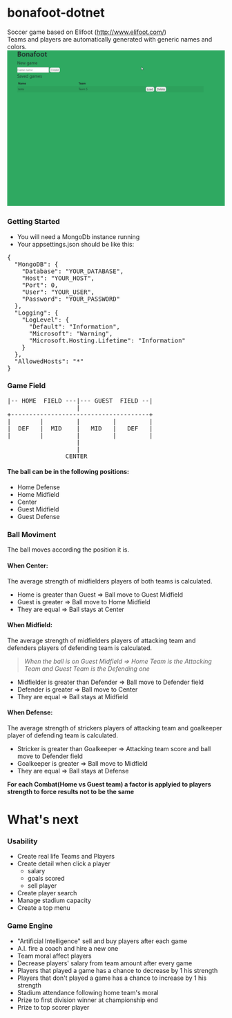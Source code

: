 # bonafoot-dotnet
Soccer game based on Elifoot (http://www.elifoot.com/)  
Teams and players are automatically generated with generic names and colors.  
![Bonafoot](https://github.com/cbonatti/bonafoot-dotnet/blob/master/bonafoot.gif)  

### Getting Started
- You will need a MongoDb instance running
- Your appsettings.json should be like this:
<pre>
{
  "MongoDB": {
    "Database": "YOUR_DATABASE",
    "Host": "YOUR_HOST",
    "Port": 0,
    "User": "YOUR_USER",
    "Password": "YOUR_PASSWORD"
  },
  "Logging": {
    "LogLevel": {
      "Default": "Information",
      "Microsoft": "Warning",
      "Microsoft.Hosting.Lifetime": "Information"
    }
  },
  "AllowedHosts": "*"
}
</pre>

### Game Field  
<pre>
|-- HOME  FIELD ---|--- GUEST  FIELD --|  
                   |
+--------------------------------------+ 
|        |         |         |         | 
|  DEF   |  MID    |   MID   |   DEF   |
|        |         |         |         |
                   |
                   |
                CENTER  
</pre>
#### The ball can be in the following positions:  
- Home Defense
- Home Midfield
- Center
- Guest Midfield
- Guest Defense

### Ball Moviment
The ball moves according the position it is.
#### When Center: 
The average strength of midfielders players of both teams is calculated.
- Home is greater than Guest => Ball move to Guest Midfield
- Guest is greater => Ball move to Home Midfield
- They are equal => Ball stays at Center

#### When Midfield: 
The average strength of midfielders players of attacking team and defenders players of defending team is calculated.
> _When the ball is on Guest Midfield => Home Team is the Attacking Team and Guest Team is the Defending one_  

- Midfielder is greater than Defender => Ball move to Defender field
- Defender is greater => Ball move to Center
- They are equal => Ball stays at Midfield

#### When Defense: 
The average strength of strickers players of attacking team and goalkeeper player of defending team is calculated.
- Stricker is greater than Goalkeeper => Attacking team score and ball move to Defender field
- Goalkeeper is greater => Ball move to Midfield
- They are equal => Ball stays at Defense

**For each Combat(Home vs Guest team) a factor is applyied to players strength to force results not to be the same**  

# What's next

### Usability  
- Create real life Teams and Players
- Create detail when click a player
  - salary
  - goals scored
  - sell player
- Create player search
- Manage stadium capacity
- Create a top menu

### Game Engine
- "Artificial Intelligence" sell and buy players after each game
- A.I. fire a coach and hire a new one
- Team moral affect players
- Decrease players' salary from team amount after every game
- Players that played a game has a chance to decrease by 1 his strength
- Players that don't played a game has a chance to increase by 1 his strength
- Stadium attendance following home team's moral
- Prize to first division winner at championship end
- Prize to top scorer player
